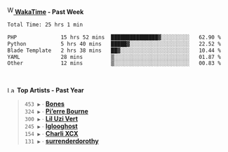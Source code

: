 <img src="https://github.com/dxnter/dxnter/assets/17434202/67b21fa4-d36d-46f9-9dec-f23d976b00ef" alt="WakaTime Logo" width="14" height="18"/><a href="https://wakatime.com/@dxnter" target="_blank"><strong> WakaTime</strong></a><strong> - Past Week</strong>

<!--START_SECTION:waka-->

```txt
Total Time: 25 hrs 1 min

PHP              15 hrs 52 mins  ███████████████▓░░░░░░░░░   62.90 %
Python           5 hrs 40 mins   █████▓░░░░░░░░░░░░░░░░░░░   22.52 %
Blade Template   2 hrs 38 mins   ██▓░░░░░░░░░░░░░░░░░░░░░░   10.44 %
YAML             28 mins         ▒░░░░░░░░░░░░░░░░░░░░░░░░   01.87 %
Other            12 mins         ▒░░░░░░░░░░░░░░░░░░░░░░░░   00.83 %
```

<!--END_SECTION:waka-->

<br/>

<!--START_LASTFM_ARTISTS:{"period": "12month", "rows": 6}-->
<a href="https://last.fm" target="_blank"><img src="https://user-images.githubusercontent.com/17434202/215290617-e793598d-d7c9-428f-9975-156db1ba89cc.svg" alt="Last.fm Logo" width="18" height="13"/></a> **Top Artists - Past Year**

> `453 ▶️` ∙ **[Bones](https://www.last.fm/music/Bones)**<br/>
> `324 ▶️` ∙ **[Pi’erre Bourne](https://www.last.fm/music/Pi%E2%80%99erre+Bourne)**<br/>
> `300 ▶️` ∙ **[Lil Uzi Vert](https://www.last.fm/music/Lil+Uzi+Vert)**<br/>
> `245 ▶️` ∙ **[Iglooghost](https://www.last.fm/music/Iglooghost)**<br/>
> `154 ▶️` ∙ **[Charli XCX](https://www.last.fm/music/Charli+XCX)**<br/>
> `131 ▶️` ∙ **[surrenderdorothy](https://www.last.fm/music/surrenderdorothy)**<br/>
<!--END_LASTFM_ARTISTS-->
